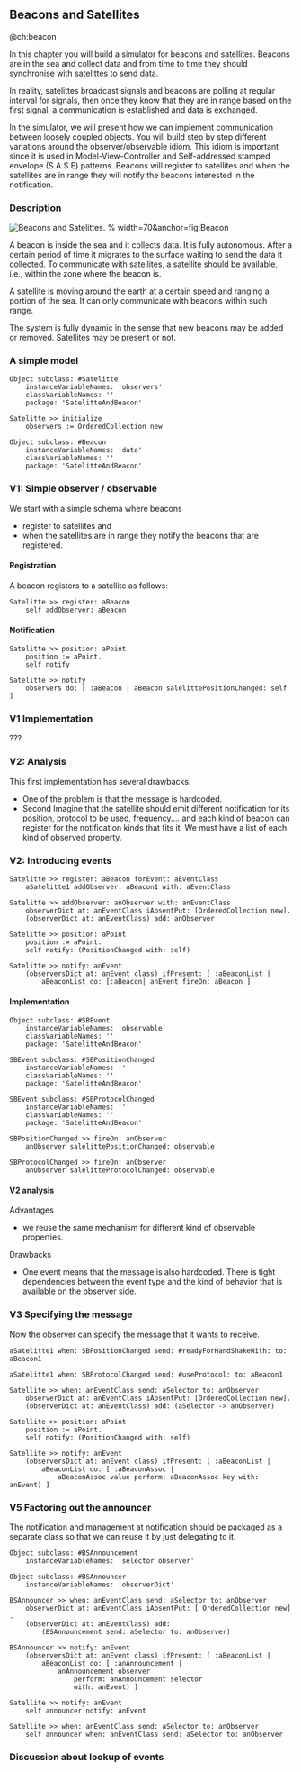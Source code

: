 ## Beacons and Satellites 
@ch:beacon

In this chapter you will build a simulator for beacons and satellites. Beacons are in the sea and collect data and from time to time they should synchronise with satelittes to send data. 

In reality, satelittes broadcast signals and beacons are polling at regular interval for signals, then once they know that they are in range based on the first signal, a communication is established and data is exchanged.

In the simulator, we will present how we can implement communication between loosely coupled objects. You will build step by step different variations around the observer/observable idiom. This idiom is important since it is used in Model-View-Controller and Self-addressed stamped envelope (S.A.S.E) patterns. Beacons will register to satellites and when the satellites are in range they will notify the beacons interested in the notification. 


### Description


![Beacons and Satelittes. % width=70&anchor=fig:Beacon ](figures/Beacons.png)

A beacon is inside the sea and it collects data. It is fully autonomous. After a certain period of time it migrates to the surface waiting to send the data it collected.
To communicate with satellites, a satellite should be available, i.e., within the zone where the beacon is.

A satellite is moving around the earth at a certain speed and ranging a portion of the sea. 
It can only communicate with beacons within such range.

The system is fully dynamic in the sense that new beacons may be added or removed.
Satellites may be present or not.

### A simple model

```
Object subclass: #Satelitte
	instanceVariableNames: 'observers'
	classVariableNames: ''
	package: 'SatelitteAndBeacon'
```

```
Satelitte >> initialize
	observers := OrderedCollection new
```


```
Object subclass: #Beacon
	instanceVariableNames: 'data'
	classVariableNames: ''
	package: 'SatelitteAndBeacon'
```




### V1: Simple observer / observable

We start with a simple schema where beacons 
- register to satellites and
- when the satellites are in range they notify the beacons that are registered.



#### Registration

A beacon registers to a satellite as follows:

```
Satelitte >> register: aBeacon
	self addObserver: aBeacon
```


#### Notification


```
Satelitte >> position: aPoint
	position := aPoint. 
	self notify
```


```
Satelitte >> notify
	observers do: [ :aBeacon | aBeacon salelittePositionChanged: self ]
```


### V1 Implementation


???



### V2: Analysis


This first implementation has several drawbacks.
- One of the problem is that the message is hardcoded. 
- Second Imagine that the satellite should emit different notification for its position, protocol to be used, frequency.... and each kind of beacon can register for the notification kinds that fits it. We must have a list of each kind of observed property.



### V2: Introducing events


```
Satelitte >> register: aBeacon forEvent: aEventClass
	aSatelitte1 addObserver: aBeacon1 with: aEventClass
```


```
Satelitte >> addObserver: anObserver with: anEventClass
	observerDict at: anEventClass iAbsentPut: [OrderedCollection new].
	(observerDict at: anEventClass) add: anObserver
```


```
Satelitte >> position: aPoint
	position := aPoint. 
	self notify: (PositionChanged with: self)
```


```
Satelitte >> notify: anEvent
	(observersDict at: anEvent class) ifPresent: [ :aBeaconList | 
		aBeaconList do: [:aBeacon| anEvent fireOn: aBeacon ]
```


#### Implementation


```
Object subclass: #SBEvent
	instanceVariableNames: 'observable'
	classVariableNames: ''
	package: 'SatelitteAndBeacon'
```


```
SBEvent subclass: #SBPositionChanged
	instanceVariableNames: ''
	classVariableNames: ''
	package: 'SatelitteAndBeacon'
```


```
SBEvent subclass: #SBProtocolChanged
	instanceVariableNames: ''
	classVariableNames: ''
	package: 'SatelitteAndBeacon'
```


```
SBPositionChanged >> fireOn: anObserver
	anObserver salelittePositionChanged: observable
```


```
SBProtocolChanged >> fireOn: anObserver
	anObserver salelitteProtocolChanged: observable
```



#### V2 analysis


Advantages
- we reuse the same mechanism for different kind of observable properties.


Drawbacks
- One event means that the message is also hardcoded. There is tight dependencies between  the event type and the kind of behavior that is available on the observer side. 


### V3 Specifying the message


Now the observer can specify the message that it wants to receive. 

```
aSatelitte1 when: SBPositionChanged send: #readyForHandShakeWith: to: aBeacon1
```


```
aSatelitte1 when: SBProtocolChanged send: #useProtocol: to: aBeacon1
```


```
Satellite >> when: anEventClass send: aSelector to: anObserver
	observerDict at: anEventClass iAbsentPut: [OrderedCollection new].
	(observerDict at: anEventClass) add: (aSelector -> anObserver)
```


```
Satellite >> position: aPoint
	position := aPoint. 
	self notify: (PositionChanged with: self)
```


```
Satellite >> notify: anEvent
	(observersDict at: anEvent class) ifPresent: [ :aBeaconList | 
		aBeaconList do: [ :aBeaconAssoc | 
			aBeaconAssoc value perform: aBeaconAssoc key with: anEvent) ]
```




### V5 Factoring out the announcer


The notification and management at notification should be packaged as a separate class so that we can reuse it by just delegating to it. 

```
Object subclass: #BSAnnouncement
	instanceVariableNames: 'selector observer'
```


```
Object subclass: #BSAnnouncer
	instanceVariableNames: 'observerDict'
```


```
BSAnnouncer >> when: anEventClass send: aSelector to: anObserver
	observerDict at: anEventClass iAbsentPut: [ OrderedCollection new] .
	(observerDict at: anEventClass) add: 
		(BSAnnouncement send: aSelector to: anObserver)
```


```
BSAnnouncer >> notify: anEvent
	(observersDict at: anEvent class) ifPresent: [ :aBeaconList | 
		aBeaconList do: [ :anAnnouncement | 
			anAnnouncement observer
				perform: anAnnouncement selector 
				with: anEvent) ]
```


```
Satellite >> notify: anEvent
	self announcer notify: anEvent
```


```
Satellite >> when: anEventClass send: aSelector to: anObserver
	self announcer when: anEventClass send: aSelector to: anObserver
```



### Discussion about lookup of events



